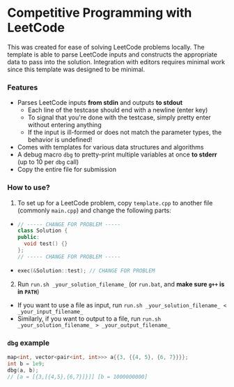 # Competitive Programming with LeetCode

This was created for ease of solving LeetCode problems locally. The template is able to parse LeetCode inputs and constructs the appropriate data to pass into the solution. Integration with editors requires minimal work since this template was designed to be minimal.

### Features

- Parses LeetCode inputs **from stdin** and outputs **to stdout**
  - Each line of the testcase should end with a newline (enter key)
  - To signal that you're done with the testcase, simply pretty enter without entering anything
  - If the input is ill-formed or does not match the parameter types, the behavior is undefined!
- Comes with templates for various data structures and algorithms
- A debug macro `dbg` to pretty-print multiple variables at once **to stderr** (up to 10 per `dbg` call)
- Copy the entire file for submission

### How to use?

1. To set up for a LeetCode problem, copy `template.cpp` to another file (commonly `main.cpp`) and change the following parts:
  - ```cpp
    // ----- CHANGE FOR PROBLEM -----
    class Solution {
    public:
      void test() {}
    };
    // ----- CHANGE FOR PROBLEM -----
    ```
  - ```cpp
    exec(&Solution::test); // CHANGE FOR PROBLEM
    ```

2. Run `run.sh _your_solution_filename_` (or `run.bat`, and **make sure `g++` is in `PATH`**)
  - If you want to use a file as input, run `run.sh _your_solution_filename_ < _your_input_filename_`
  - Similarly, if you want to output to a file, run `run.sh _your_solution_filename_ > _your_output_filename_`

### `dbg` example

```cpp
map<int, vector<pair<int, int>>> a{{3, {{4, 5}, {6, 7}}}};
int b = 1e9;
dbg(a, b);
// [a = [{3,[{4,5},{6,7}]}]] [b = 1000000000]
```
